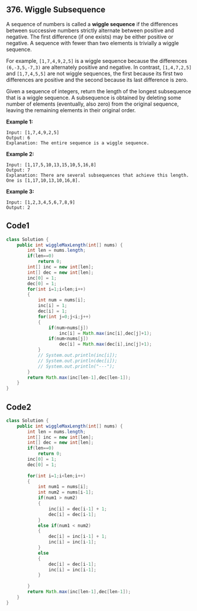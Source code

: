 ## 376. Wiggle Subsequence

A sequence of numbers is called a **wiggle sequence** if the differences between successive numbers strictly alternate between positive and negative. The first difference (if one exists) may be either positive or negative. A sequence with fewer than two elements is trivially a wiggle sequence.

For example, `[1,7,4,9,2,5]` is a wiggle sequence because the differences `(6,-3,5,-7,3)` are alternately positive and negative. In contrast, `[1,4,7,2,5]` and `[1,7,4,5,5]` are not wiggle sequences, the first because its first two differences are positive and the second because its last difference is zero.

Given a sequence of integers, return the length of the longest subsequence that is a wiggle sequence. A subsequence is obtained by deleting some number of elements (eventually, also zero) from the original sequence, leaving the remaining elements in their original order.

**Example 1:**

```
Input: [1,7,4,9,2,5]
Output: 6
Explanation: The entire sequence is a wiggle sequence.
```

**Example 2:**

```
Input: [1,17,5,10,13,15,10,5,16,8]
Output: 7
Explanation: There are several subsequences that achieve this length. One is [1,17,10,13,10,16,8].
```

**Example 3:**

```
Input: [1,2,3,4,5,6,7,8,9]
Output: 2
```



## Code1

```java
class Solution {
    public int wiggleMaxLength(int[] nums) {
        int len = nums.length;
        if(len==0)
            return 0;
        int[] inc = new int[len];
        int[] dec = new int[len];
        inc[0] = 1;
        dec[0] = 1;
        for(int i=1;i<len;i++)
        {
            int num = nums[i];
            inc[i] = 1;
            dec[i] = 1;
            for(int j=0;j<i;j++)
            {
                if(num>nums[j])
                    inc[i] = Math.max(inc[i],dec[j]+1);
                if(num<nums[j])
                    dec[i] = Math.max(dec[i],inc[j]+1);
            }
            // System.out.println(inc[i]);
            // System.out.println(dec[i]);
            // System.out.println("---");
        }
        return Math.max(inc[len-1],dec[len-1]);
    }
}
```



## Code2

```java
class Solution {
    public int wiggleMaxLength(int[] nums) {
        int len = nums.length;
        int[] inc = new int[len];
        int[] dec = new int[len];
        if(len==0)
            return 0;
        inc[0] = 1;
        dec[0] = 1;
        
        for(int i=1;i<len;i++)
        {
            int num1 = nums[i];
            int num2 = nums[i-1];
            if(num1 > num2)
            {
                inc[i] = dec[i-1] + 1;
                dec[i] = dec[i-1];
            }
            else if(num1 < num2)
            {
                dec[i] = inc[i-1] + 1;
                inc[i] = inc[i-1];
            }
            else
            {
                dec[i] = dec[i-1];
                inc[i] = inc[i-1];
            } 
            
        }
        return Math.max(inc[len-1],dec[len-1]);
    }
}
```

